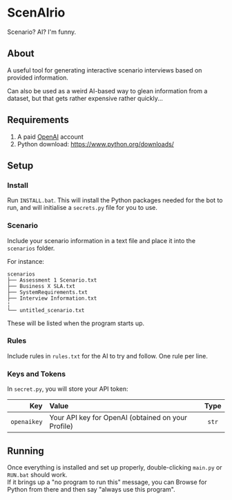 # ScenAIrio

Scenario? AI?
I'm funny.

## About

A useful tool for generating interactive scenario interviews based on provided information.

Can also be used as a weird AI-based way to glean information from a dataset, but that gets rather expensive rather quickly...

## Requirements

1. A paid [OpenAI](https://platform.openai.com/) account
2. Python download: https://www.python.org/downloads/

## Setup

### Install

Run `INSTALL.bat`.
This will install the Python packages needed for the bot to run, and will initialise a `secrets.py` file for you to use.

### Scenario

Include your scenario information in a text file and place it into the `scenarios` folder.  

For instance: 

```
scenarios
├── Assessment 1 Scenario.txt
├── Business X SLA.txt
├── SystemRequirements.txt
├── Interview Information.txt
¦
└── untitled_scenario.txt
```

These will be listed when the program starts up.

### Rules

Include rules in `rules.txt` for the AI to try and follow.
One rule per line.

### Keys and Tokens

In `secret.py`, you will store your API token:

|           Key | Value                                              |  Type  |
| ------------: | :------------------------------------------------- | :-----: |
| `openaikey` | Your API key for OpenAI (obtained on your Profile) | `str` |

## Running

Once everything is installed and set up properly, double-clicking `main.py` or `RUN.bat` should work.  
If it brings up a "no program to run this" message, you can Browse for Python from there and then say "always use this program".
